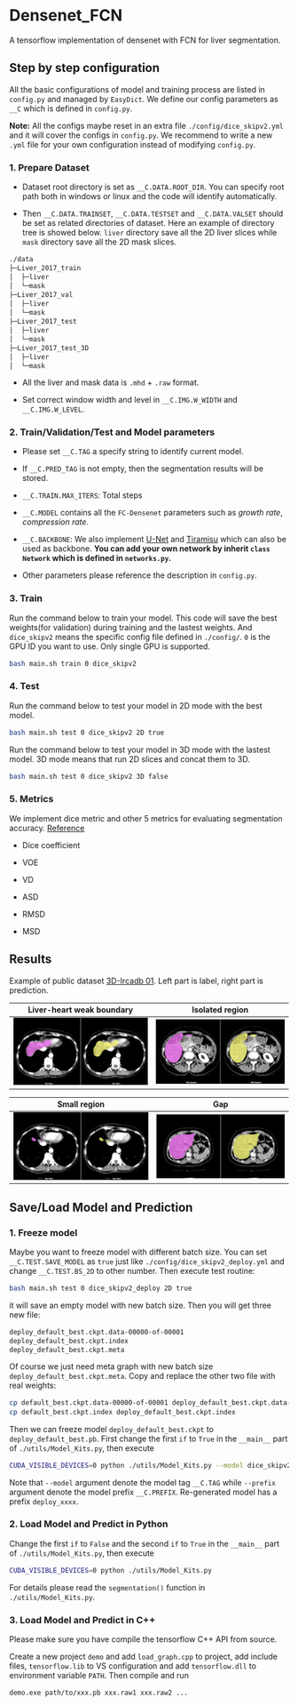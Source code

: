 # Densenet_FCN
A tensorflow implementation of densenet with FCN for liver segmentation.

## Step by step configuration

All the basic configurations of model and training process are listed in `config.py` and managed by `EasyDict`. We define our config parameters as `__C` which is defined in `config.py`. 

**Note:** All the configs maybe reset in an extra file `./config/dice_skipv2.yml` and it will cover the configs in `config.py`. We recommend to write a new `.yml` file for your own configuration instead of modifying `config.py`.

### 1. Prepare Dataset

* Dataset root directory is set as `__C.DATA.ROOT_DIR`. You can specify root path both in windows or linux and the code will identify automatically.

* Then `__C.DATA.TRAINSET`, `__C.DATA.TESTSET` and `__C.DATA.VALSET` should be set as related directories of dataset. Here an example of directory tree is showed below. `liver` directory save all the 2D liver slices while `mask` directory save all the 2D mask slices.

```
./data
├─Liver_2017_train
│  ├─liver
│  └─mask
├─Liver_2017_val
│  ├─liver
│  └─mask
├─Liver_2017_test
│  ├─liver
│  └─mask
├─Liver_2017_test_3D
│  ├─liver
│  └─mask
```

* All the liver and mask data is `.mhd` + `.raw` format.

* Set correct window width and level in `__C.IMG.W_WIDTH` and `__C.IMG.W_LEVEL`. 

### 2. Train/Validation/Test and Model parameters

* Please set `__C.TAG` a specify string to identify current model.

* If `__C.PRED_TAG` is not empty, then the segmentation results will be stored.

* `__C.TRAIN.MAX_ITERS`: Total steps

* `__C.MODEL` contains all the `FC-Densenet` parameters such as *growth rate*, *compression rate*.

* `__C.BACKBONE`: We also implement [U-Net](https://arxiv.org/abs/1505.04597) and [Tiramisu](https://arxiv.org/abs/1611.09326) which can also be used as backbone. **You can add your own network by inherit `class Network` which is defined in `networks.py`.**

* Other parameters please reference the description in `config.py`.

### 3. Train

Run the command below to train your model. This code will save the best weights(for validation) during training and the lastest weights. And `dice_skipv2` means the specific config file defined in `./config/`. `0` is the GPU ID you want to use. Only single GPU is supported.

```bash
bash main.sh train 0 dice_skipv2
```

### 4. Test

Run the command below to test your model in 2D mode with the best model.

```bash
bash main.sh test 0 dice_skipv2 2D true
```

Run the command below to test your model in 3D mode with the lastest model. 3D mode means that run 2D slices and concat them to 3D.

```bash
bash main.sh test 0 dice_skipv2 3D false
```

### 5. Metrics

We implement dice metric and other 5 metrics for evaluating segmentation accuracy. [Reference](https://ieeexplore.ieee.org/abstract/document/4781564/)

* Dice coefficient

* VOE

* VD

* ASD

* RMSD

* MSD

## Results

Example of public dataset [3D-Ircadb 01](https://www.ircad.fr/research/3d-ircadb-01/). Left part is label, right part is prediction.

|Liver-heart weak boundary|Isolated region|
|:-----------------------:|:-------------:|
|![i1](./images/disp1.png)|![i2](./images/disp2.png)|

|Small region|Gap|
|:-----------------------:|:-------------:|
|![i1](./images/disp3.png)|![i2](./images/disp4.png)|


## Save/Load Model and Prediction

### 1. Freeze model

Maybe you want to freeze model with different batch size. You can set `__C.TEST.SAVE_MODEL` as `true` just like `./config/dice_skipv2_deploy.yml` and change `__C.TEST.BS_2D` to other number. Then execute test routine:

```bash
bash main.sh test 0 dice_skipv2_deploy 2D true
```

it will save an empty model with new batch size. Then you will get three new file:

```
deploy_default_best.ckpt.data-00000-of-00001
deploy_default_best.ckpt.index
deploy_default_best.ckpt.meta
```

Of course we just need meta graph with new batch size `deploy_default_best.ckpt.meta`. Copy and replace the other two file with real weights:

```bash
cp default_best.ckpt.data-00000-of-00001 deploy_default_best.ckpt.data-00000-of-00001
cp default_best.ckpt.index deploy_default_best.ckpt.index
```

Then we can freeze model `deploy_default_best.ckpt` to `deploy_default_best.pb`. First change the first `if` to `True` in the `__main__` part of `./utils/Model_Kits.py`, then execute 

```bash
CUDA_VISIBLE_DEVICES=0 python ./utils/Model_Kits.py --model dice_skipv2 --prefix deploy_default
```

Note that `--model` argument denote the model tag `__C.TAG` while `--prefix` argument denote the model prefix `__C.PREFIX`. Re-generated model has a prefix `deploy_xxxx`.

### 2. Load Model and Predict in Python

Change the first `if` to `False` and the second `if` to `True` in the `__main__` part of `./utils/Model_Kits.py`, then execute 

```bash
CUDA_VISIBLE_DEVICES=0 python ./utils/Model_Kits.py
```

For details please read the `segmentation()` function in `./utils/Model_Kits.py`.

### 3. Load Model and Predict in C++

Please make sure you have compile the tensorflow C++ API from source. 

Create a new project `demo` and add `load_graph.cpp` to project, add include files, `tensorflow.lib` to VS configuration and add `tensorflow.dll` to environment variable `PATH`. Then compile and run 

```bash
demo.exe path/to/xxx.pb xxx.raw1 xxx.raw2 ...
```